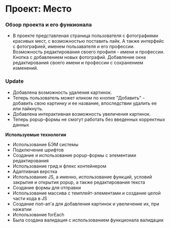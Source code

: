 # Проект: Место

### Обзор проекта и его функионала

* В проекте представленая страница пользователя с фотографиями красивых мест, с возможностью поставить лайк.
А также интерфейс с фотографией, именем пользавателя и его профессии. Возможность редактирования своего профиля - имени и профессии.
Кнопка с добавлением новых фотографий. Добавление окна редактирования своего имени и профессии с сохранением изменений.

### Update

* Добавлена возможность удаления картинок.
* Теперь пользователь может кликом по кнопке "Добавить" - добавить свою картинку и ее название, впоследствии удалить ее или лайкнуть.
* Добавлена интерактивная возможность увеличения картинок.
* Теперь popup-формы не смогут работать без введенных корректных данных


**Используемые технологии**

* Использование БЭМ системы
* Подключение шрифтов
* Создание и использование popup-формы с элементами редактирования
* Использование грид и флекс контейнером
* Адаптивная верстка
* Использование JS, а именно, использование функций, условий закрытия и открытия popup, а также редактирования текста
* Создание формы для отправки 
* Использование массива с темплейт-элементами и создание целой части кода в JS 
* Создание поп-ап'а для добавления картинок и увеличение их, при нажатии
* Использование forEach
* Была создана валидация с использованием функционала валидации 


